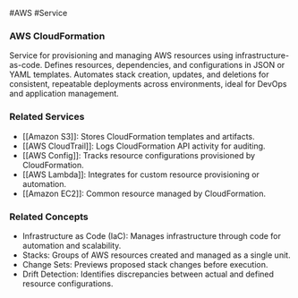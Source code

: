 #AWS #Service 
### AWS CloudFormation

Service for provisioning and managing AWS resources using infrastructure-as-code. Defines resources, dependencies, and configurations in JSON or YAML templates. Automates stack creation, updates, and deletions for consistent, repeatable deployments across environments, ideal for DevOps and application management.

### Related Services

- [[Amazon S3]]: Stores CloudFormation templates and artifacts.
- [[AWS CloudTrail]]: Logs CloudFormation API activity for auditing.
- [[AWS Config]]: Tracks resource configurations provisioned by CloudFormation.
- [[AWS Lambda]]: Integrates for custom resource provisioning or automation.
- [[Amazon EC2]]: Common resource managed by CloudFormation.

### Related Concepts

- Infrastructure as Code (IaC): Manages infrastructure through code for automation and scalability.
- Stacks: Groups of AWS resources created and managed as a single unit.
- Change Sets: Previews proposed stack changes before execution.
- Drift Detection: Identifies discrepancies between actual and defined resource configurations.